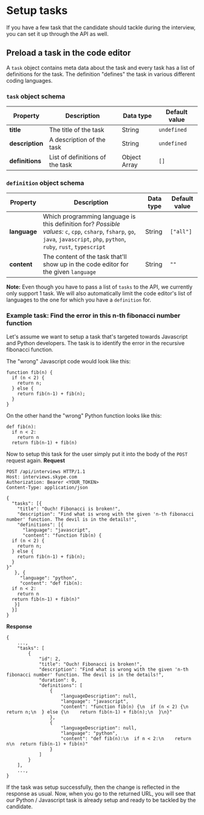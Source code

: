 # Setup tasks

If you have a few task that the candidate should tackle during the interview, you can set it up through the API as well. 

## Preload a task in the code editor
A `task` object contains meta data about the task and every task has a list of definitions for the task. The definition "defines" the task in various different coding languages.

### `task` object schema
|Property |	Description	| Data type |	Default value |
|---------|-------------|---|---|
|**title** | The title of the task | String | `undefined` |
|**description** | A description of the task | String | `undefined`|
|**definitions** | List of definitions of the task | Object Array | `[]` |

### `definition` object schema
|Property |	Description	| Data type |	Default value |
|---------|-------------|---|---|
|**language** | Which programming language is this definition for? *Possible values:* `c`, `cpp`, `csharp`, `fsharp`, `go`, `java`, `javascript`, `php`, `python`, `ruby`, `rust`, `typescript` | String | `["all"]` |
|**content** | The content of the task that'll show up in the code editor for the given `language` | String | `""`|

__Note:__ Even though you have to pass a list of `tasks` to the API, we currently only support 1 task. We will also automatically limit the code editor's list of languages to the one for which you have a `definition` for.

### Example task: Find the error in this n-th fibonacci number function
Let's assume we want to setup a task that's targeted towards Javascript and Python developers. The task is to identify the error in the recursive fibonacci function.

The "wrong" Javascript code would look like this:
```
function fib(n) {
  if (n < 2) {
    return n;
  } else {
    return fib(n-1) + fib(n);
  }
}
```

On the other hand the "wrong" Python function looks like this:
```
def fib(n):
  if n < 2:
    return n
  return fib(n-1) + fib(n)
```

Now to setup this task for the user simply put it into the body of the `POST` request again.
**Request**
```
POST /api/interviews HTTP/1.1
Host: interviews.skype.com
Authorization: Bearer <YOUR_TOKEN>
Content-Type: application/json

{
  "tasks": [{
    "title": "Ouch! Fibonacci is broken!",
    "description": "Find what is wrong with the given 'n-th fibonacci number' function. The devil is in the details!",
    "definitions": [{
      "language": "javascript",
      "content": "function fib(n) {
  if (n < 2) {
    return n;
  } else {
    return fib(n-1) + fib(n);
  }
}"
   }, {
     "language": "python",
     "content": "def fib(n):
  if n < 2:
    return n
  return fib(n-1) + fib(n)"
   }]
  }]
}
```

**Response**
```
{
    ...,
    "tasks": [
        {
            "id": 2,
            "title": "Ouch! Fibonacci is broken!",
            "description": "Find what is wrong with the given 'n-th fibonacci number' function. The devil is in the details!",
            "duration": 0,
            "definitions": [
                {
                    "languageDescription": null,
                    "language": "javascript",
                    "content": "function fib(n) {\n  if (n < 2) {\n    return n;\n  } else {\n    return fib(n-1) + fib(n);\n  }\n}"
                },
                {
                    "languageDescription": null,
                    "language": "python",
                    "content": "def fib(n):\n  if n < 2:\n    return n\n  return fib(n-1) + fib(n)"
                }
            ]
        }
    ],
    ...,
}
```

If the task was setup successfully, then the change is reflected in the response as usual. Now, when you go to the returned URL, you will see that our Python / Javascript task is already setup and ready to be tackled by the candidate.
